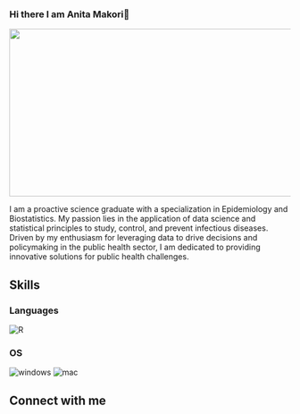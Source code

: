 ### Hi there I am Anita Makori👋

<div align="center">
  <img src="https://media.giphy.com/media/ghCVIZSBxwZ81IiBjv/giphy.gif" width="600" height="300"/>
</div>      

I am a proactive science graduate with a specialization in Epidemiology and Biostatistics. My passion lies in the application of data science and statistical principles to study, control, and prevent infectious diseases.
Driven by my enthusiasm for leveraging data to drive decisions and policymaking in the public health sector, I am dedicated to providing innovative solutions for public health challenges. 

## Skills

### Languages
![R](https://img.shields.io/badge/R-276DC3?style=for-the-badge&logo=r&logoColor=white)

### OS
![windows](https://img.shields.io/badge/Windows-0078D6?style=for-the-badge&logo=windows&logoColor=white)
![mac](https://img.shields.io/badge/mac%20os-000000?style=for-the-badge&logo=apple&logoColor=white)


## Connect with me
<!--
**AnitaMakori/AnitaMakori** is a ✨ _special_ ✨ repository because its `README.md` (this file) appears on your GitHub profile.

Here are some ideas to get you started:

- 🔭 I’m currently working on ...
- 🌱 I’m currently learning ...
- 👯 I’m looking to collaborate on ...
- 🤔 I’m looking for help with ...
- 💬 Ask me about ...
- 📫 How to reach me: ...
- 😄 Pronouns: ...
- ⚡ Fun fact: ...
-->
